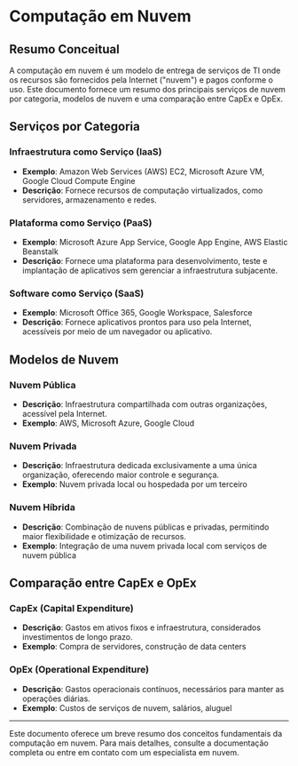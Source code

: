 # Computação em Nuvem

## Resumo Conceitual

A computação em nuvem é um modelo de entrega de serviços de TI onde os recursos são fornecidos pela Internet ("nuvem") e pagos conforme o uso. Este documento fornece um resumo dos principais serviços de nuvem por categoria, modelos de nuvem e uma comparação entre CapEx e OpEx.

## Serviços por Categoria

### Infraestrutura como Serviço (IaaS)
- **Exemplo**: Amazon Web Services (AWS) EC2, Microsoft Azure VM, Google Cloud Compute Engine
- **Descrição**: Fornece recursos de computação virtualizados, como servidores, armazenamento e redes.

### Plataforma como Serviço (PaaS)
- **Exemplo**: Microsoft Azure App Service, Google App Engine, AWS Elastic Beanstalk
- **Descrição**: Fornece uma plataforma para desenvolvimento, teste e implantação de aplicativos sem gerenciar a infraestrutura subjacente.

### Software como Serviço (SaaS)
- **Exemplo**: Microsoft Office 365, Google Workspace, Salesforce
- **Descrição**: Fornece aplicativos prontos para uso pela Internet, acessíveis por meio de um navegador ou aplicativo.

## Modelos de Nuvem

### Nuvem Pública
- **Descrição**: Infraestrutura compartilhada com outras organizações, acessível pela Internet.
- **Exemplo**: AWS, Microsoft Azure, Google Cloud

### Nuvem Privada
- **Descrição**: Infraestrutura dedicada exclusivamente a uma única organização, oferecendo maior controle e segurança.
- **Exemplo**: Nuvem privada local ou hospedada por um terceiro

### Nuvem Híbrida
- **Descrição**: Combinação de nuvens públicas e privadas, permitindo maior flexibilidade e otimização de recursos.
- **Exemplo**: Integração de uma nuvem privada local com serviços de nuvem pública

## Comparação entre CapEx e OpEx

### CapEx (Capital Expenditure)
- **Descrição**: Gastos em ativos fixos e infraestrutura, considerados investimentos de longo prazo.
- **Exemplo**: Compra de servidores, construção de data centers

### OpEx (Operational Expenditure)
- **Descrição**: Gastos operacionais contínuos, necessários para manter as operações diárias.
- **Exemplo**: Custos de serviços de nuvem, salários, aluguel

---

Este documento oferece um breve resumo dos conceitos fundamentais da computação em nuvem. Para mais detalhes, consulte a documentação completa ou entre em contato com um especialista em nuvem.
